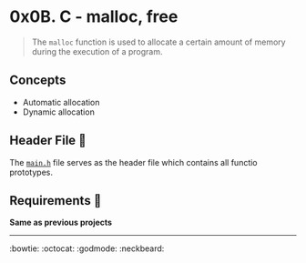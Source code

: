# 0x0B. C - malloc, free

> The `malloc` function is used to allocate a certain amount of memory during the execution of a program.

## Concepts

- Automatic allocation
- Dynamic allocation

## Header File :open_file_folder:

  The [`main.h`](main.h) file serves as the header file which contains all
functio prototypes.

## Requirements :scroll:

  **Same as previous projects**

<hr>
  
  :bowtie: :octocat: :godmode: :neckbeard:


